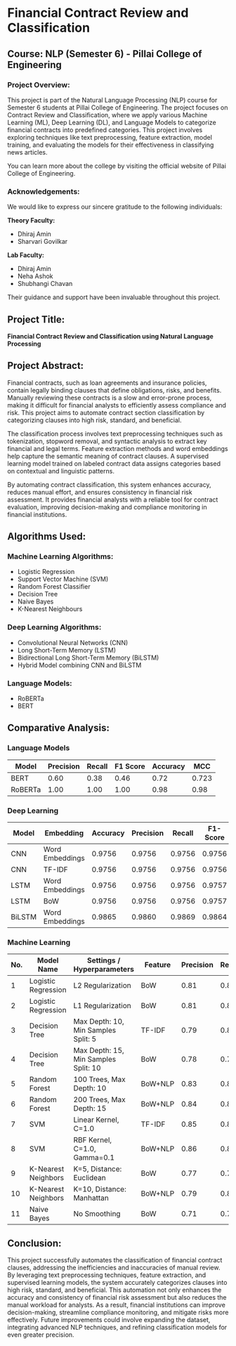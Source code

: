 # Financial Contract Review and Classification

## Course: NLP (Semester 6) - Pillai College of Engineering

### Project Overview:
This project is part of the Natural Language Processing (NLP) course for Semester 6 students at Pillai College of Engineering. The project focuses on Contract Review and Classification, where we apply various Machine Learning (ML), Deep Learning (DL), and Language Models to categorize financial contracts into predefined categories. This project involves exploring techniques like text preprocessing, feature extraction, model training, and evaluating the models for their effectiveness in classifying news articles.

You can learn more about the college by visiting the official website of Pillai College of Engineering.

### Acknowledgements:
We would like to express our sincere gratitude to the following individuals:

**Theory Faculty:**  
- Dhiraj Amin  
- Sharvari Govilkar  

**Lab Faculty:**  
- Dhiraj Amin  
- Neha Ashok  
- Shubhangi Chavan  

Their guidance and support have been invaluable throughout this project.

## Project Title:
**Financial Contract Review and Classification using Natural Language Processing**

## Project Abstract:
Financial contracts, such as loan agreements and insurance policies, contain legally binding clauses that define obligations, risks, and benefits. Manually reviewing these contracts is a slow and error-prone process, making it difficult for financial analysts to efficiently assess compliance and risk. This project aims to automate contract section classification by categorizing clauses into high risk, standard, and beneficial.

The classification process involves text preprocessing techniques such as tokenization, stopword removal, and syntactic analysis to extract key financial and legal terms. Feature extraction methods and word embeddings help capture the semantic meaning of contract clauses. A supervised learning model trained on labeled contract data assigns categories based on contextual and linguistic patterns.

By automating contract classification, this system enhances accuracy, reduces manual effort, and ensures consistency in financial risk assessment. It provides financial analysts with a reliable tool for contract evaluation, improving decision-making and compliance monitoring in financial institutions.

## Algorithms Used:
### Machine Learning Algorithms:
- Logistic Regression  
- Support Vector Machine (SVM)  
- Random Forest Classifier  
- Decision Tree  
- Naive Bayes  
- K-Nearest Neighbours  

### Deep Learning Algorithms:
- Convolutional Neural Networks (CNN)  
- Long Short-Term Memory (LSTM)  
- Bidirectional Long Short-Term Memory (BiLSTM)  
- Hybrid Model combining CNN and BiLSTM  

### Language Models:
- RoBERTa  
- BERT  

## Comparative Analysis:

### Language Models
| Model  | Precision | Recall | F1 Score | Accuracy | MCC |
|--------|-----------|--------|----------|----------|-----|
| BERT   | 0.60      | 0.38   | 0.46     | 0.72     | 0.723 |
| RoBERTa| 1.00      | 1.00   | 1.00     | 0.98     | 0.98  |

### Deep Learning
| Model | Embedding | Accuracy | Precision | Recall | F1-Score |
|-------|-----------|----------|-----------|--------|----------|
| CNN   | Word Embeddings | 0.9756 | 0.9756 | 0.9756 | 0.9756 |
| CNN   | TF-IDF | 0.9756 | 0.9756 | 0.9756 | 0.9756 |
| LSTM  | Word Embeddings | 0.9756 | 0.9756 | 0.9756 | 0.9757 |
| LSTM  | BoW | 0.9756 | 0.9756 | 0.9756 | 0.9757 |
| BiLSTM | Word Embeddings | 0.9865 | 0.9860 | 0.9869 | 0.9864 |

### Machine Learning
| No. | Model Name | Settings / Hyperparameters | Feature | Precision | Recall | F1 Score | Accuracy |
|----|------------|---------------------------|---------|-----------|--------|----------|----------|
| 1  | Logistic Regression | L2 Regularization | BoW | 0.81 | 0.82 | 0.81 | 0.82 |
| 2  | Logistic Regression | L1 Regularization | BoW | 0.81 | 0.82 | 0.81 | 0.82 |
| 3  | Decision Tree | Max Depth: 10, Min Samples Split: 5 | TF-IDF | 0.79 | 0.81 | 0.80 | 0.81 |
| 4  | Decision Tree | Max Depth: 15, Min Samples Split: 10 | BoW | 0.78 | 0.79 | 0.78 | 0.79 |
| 5  | Random Forest | 100 Trees, Max Depth: 10 | BoW+NLP | 0.83 | 0.84 | 0.83 | 0.84 |
| 6  | Random Forest | 200 Trees, Max Depth: 15 | BoW+NLP | 0.84 | 0.85 | 0.84 | 0.85 |
| 7  | SVM | Linear Kernel, C=1.0 | TF-IDF | 0.85 | 0.86 | 0.85 | 0.86 |
| 8  | SVM | RBF Kernel, C=1.0, Gamma=0.1 | BoW+NLP | 0.86 | 0.87 | 0.86 | 0.87 |
| 9  | K-Nearest Neighbors | K=5, Distance: Euclidean | BoW | 0.77 | 0.78 | 0.77 | 0.78 |
| 10 | K-Nearest Neighbors | K=10, Distance: Manhattan | BoW+NLP | 0.79 | 0.80 | 0.79 | 0.80 |
| 11 | Naive Bayes | No Smoothing | BoW | 0.71 | 0.72 | 0.71 | 0.72 |

## Conclusion:
This project successfully automates the classification of financial contract clauses, addressing the inefficiencies and inaccuracies of manual review. By leveraging text preprocessing techniques, feature extraction, and supervised learning models, the system accurately categorizes clauses into high risk, standard, and beneficial. This automation not only enhances the accuracy and consistency of financial risk assessment but also reduces the manual workload for analysts. As a result, financial institutions can improve decision-making, streamline compliance monitoring, and mitigate risks more effectively. Future improvements could involve expanding the dataset, integrating advanced NLP techniques, and refining classification models for even greater precision.
